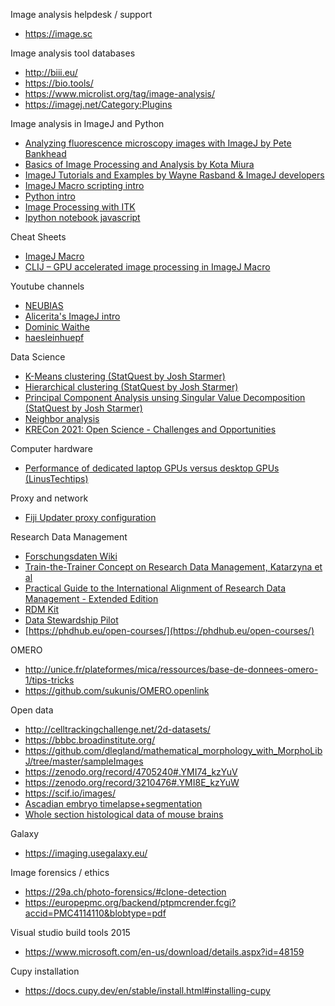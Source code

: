 Image analysis helpdesk / support
* https://image.sc

Image analysis tool databases
* http://biii.eu/
* https://bio.tools/
* https://www.microlist.org/tag/image-analysis/
* https://imagej.net/Category:Plugins


Image analysis in ImageJ and Python
* [Analyzing fluorescence microscopy images with ImageJ by Pete Bankhead](https://petebankhead.gitbooks.io/imagej-intro/content/)
* [Basics of Image Processing and Analysis by Kota Miura](https://github.com/miura/ij_textbook1/raw/76b51338e1f006c580b6f0f5cfc48fe02fba38d7/CMCIBasicCourse201102Bib.pdf)
* [ImageJ Tutorials and Examples by Wayne Rasband & ImageJ developers](https://imagej.nih.gov/ij/docs/examples/index.html)
* [ImageJ Macro scripting intro](http://wiki.cmci.info/_media/documents/slides/elmi2012.pdf)
* [Python intro](https://github.com/tlambert03/hms_pyintro2)
* [Image Processing with ITK](https://github.com/InsightSoftwareConsortium/SimpleITK-Notebooks)
* [Ipython notebook javascript](https://github.com/jupyter/notebook/blob/859ae0ac60456c0e38b44f06852b8a24f8a1cfb0/notebook/static/notebook/js/notebook.js)

Cheat Sheets
* [ImageJ Macro](https://github.com/BiAPoL/imagej-macro-cheat-sheet)
* [CLIJ – GPU accelerated image processing in ImageJ Macro](https://clij.github.io/clij2-docs/CLIJ2-cheatsheet_V3.pdf)

Youtube channels
* [NEUBIAS](http://youtube.com/neubias)
* [Alicerita's ImageJ intro](https://www.youtube.com/channel/UCCG0E-n-JaTZnzuc8XzYPjQ)
* [Dominic Waithe](https://www.youtube.com/channel/UCTjalOTI0yBPBOguYPzwE4g)
* [haesleinhuepf](http://youtube.com/haesleinhuepf)

Data Science
* [K-Means clustering (StatQuest by Josh Starmer)](https://www.youtube.com/watch?v=4b5d3muPQmA)
* [Hierarchical clustering (StatQuest by Josh Starmer)](https://www.youtube.com/watch?v=7xHsRkOdVwo)
* [Principal Component Analysis unsing Singular Value Decomposition (StatQuest by Josh Starmer)](https://www.youtube.com/watch?v=FgakZw6K1QQ)
* [Neighbor analysis](https://github.com/WIS-MICC-CellObservatory/Crypts_SpatialOrganization)
* [KRECon 2021: Open Science - Challenges and Opportunities](https://www.youtube.com/watch?v=fTPxi6R1174&list=PLMskSaWTddN8-TfHsWrsgV_dXbb6WUEqO)

Computer hardware
* [Performance of dedicated laptop GPUs versus desktop GPUs (LinusTechtips)](https://www.youtube.com/watch?v=z9fk9d6pry4)

Proxy and network
* [Fiji Updater proxy configuration](https://forum.image.sc/t/fiji-updater-and-proxy-configuration/29365/2)

Research Data Management
* [Forschungsdaten Wiki](https://www.forschungsdaten.org/index.php/Hauptseite)
* [Train-the-Trainer Concept on Research Data Management, Katarzyna et al](https://zenodo.org/record/4071471#.YI-_x7UzZPZ)
* [Practical Guide to the International Alignment of Research Data Management - Extended Edition](https://www.scienceeurope.org/our-resources/practical-guide-to-the-international-alignment-of-research-data-management/)
* [RDM Kit](https://rdmkit.elixir-europe.org/)
* [Data Stewardship Pilot](https://docenhance.eu/pilot-courses/)
* [https://phdhub.eu/open-courses/](https://phdhub.eu/open-courses/)

OMERO
* http://unice.fr/plateformes/mica/ressources/base-de-donnees-omero-1/tips-tricks
* https://github.com/sukunis/OMERO.openlink

Open data
* http://celltrackingchallenge.net/2d-datasets/
* https://bbbc.broadinstitute.org/
* https://github.com/dlegland/mathematical_morphology_with_MorphoLibJ/tree/master/sampleImages
* https://zenodo.org/record/4705240#.YMI74_kzYuV
* https://zenodo.org/record/3210476#.YMI8E_kzYuW
* https://scif.io/images/
* [Ascadian embryo timelapse+segmentation](https://doi.org/10.6084/m9.figshare.c.4529990.v2)
* [Whole section histological data of mouse brains](https://rodare.hzdr.de/record/915)

Galaxy
* https://imaging.usegalaxy.eu/

Image forensics / ethics
* https://29a.ch/photo-forensics/#clone-detection
* https://europepmc.org/backend/ptpmcrender.fcgi?accid=PMC4114110&blobtype=pdf

Visual studio build tools 2015
* https://www.microsoft.com/en-us/download/details.aspx?id=48159

Cupy installation 
* https://docs.cupy.dev/en/stable/install.html#installing-cupy
